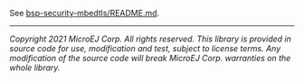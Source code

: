 See [bsp-security-mbedtls/README.md](bsp-security-mbedtls/README.md).

---
_Copyright 2021 MicroEJ Corp. All rights reserved._
_This library is provided in source code for use, modification and test, subject to license terms._
_Any modification of the source code will break MicroEJ Corp. warranties on the whole library._
